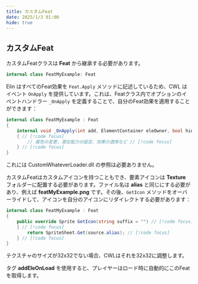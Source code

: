 ```yaml
---
title: カスタムFeat
date: 2025/1/3 01:00
hide: true
---
```


## カスタムFeat

カスタムFeatクラスは **Feat** から継承する必要があります。 
```cs
internal class FeatMyExample: Feat
```

Elin はすべてのFeat効果を `Feat.Apply` メソッドに記述しているため、CWL はイベント `OnApply` を提供しています。これは、Featクラス内でオプションのイベントハンドラー `_OnApply` を定義することで、自分のFeat効果を適用することができます：
```cs
internal class FeatMyExample : Feat
{
    internal void _OnApply(int add, ElementContainer eleOwner, bool hint) // [!code focus]
    { // [!code focus]
        // 属性の変更、潜在能力の設定、効果の適用など // [!code focus]
    } // [!code focus]
}
```

これには CustomWhateverLoader.dll の参照は必要ありません。

カスタムFeatはカスタムアイコンを持つこともでき、要素アイコンは **Texture** フォルダーに配置する必要があります。ファイル名は **alias** と同じにする必要があり、例えば **featMyExample.png** です。その後、`GetIcon` メソッドをオーバーライドして、アイコンを自分のアイコンにリダイレクトする必要があります：
```cs
internal class FeatMyExample : Feat
{
    public override Sprite GetIcon(string suffix = "") // [!code focus]
    { // [!code focus]
        return SpriteSheet.Get(source.alias); // [!code focus]
    } // [!code focus]
}
```

テクスチャのサイズが32x32でない場合、CWLはそれを32x32に調整します。

タグ **addEleOnLoad** を使用すると、プレイヤーはロード時に自動的にこのFeatを取得します。
